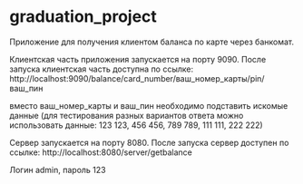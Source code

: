 # graduation_project
Приложение для получения клиентом баланса по карте через банкомат.

Клиентская часть приложения запускается на порту 9090.
После запуска клиентская часть доступна по ссылке:
http://localhost:9090/balance/card_number/ваш_номер_карты/pin/ваш_пин

вместо ваш_номер_карты и ваш_пин необходимо подставить искомые данные
(для тестирования разных вариантов ответа можно использовать данные:
123 123,
456 456,
789 789,
111 111,
222 222)

Сервер запускается на порту 8080.
После запуска сервер доступен по ссылке:
http://localhost:8080/server/getbalance

Логин admin, пароль 123
